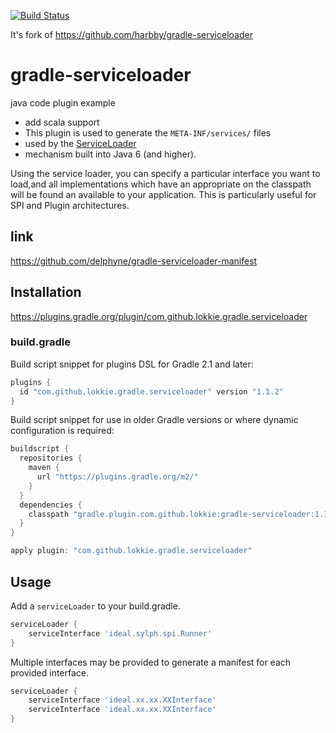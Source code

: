 [![Build Status](https://travis-ci.org/lokkie/gradle-serviceloader.svg?branch=master)](https://travis-ci.org/lokkie/gradle-serviceloader)

It's fork of https://github.com/harbby/gradle-serviceloader

# gradle-serviceloader
java code  plugin example

+ add scala support
+ This plugin is used to generate the ```META-INF/services/``` files 
+ used by the [ServiceLoader](https://docs.oracle.com/javase/8/docs/api/java/util/ServiceLoader.html)
+ mechanism built into Java 6 (and higher). 

Using the service loader, you can specify a particular interface you want to load,and all implementations
which have an appropriate on the classpath will be found an available to your application.  This is particularly useful for SPI and Plugin
architectures.

## link
https://github.com/delphyne/gradle-serviceloader-manifest

## Installation

https://plugins.gradle.org/plugin/com.github.lokkie.gradle.serviceloader

### build.gradle
Build script snippet for plugins DSL for Gradle 2.1 and later:
```groovy
plugins {
  id "com.github.lokkie.gradle.serviceloader" version "1.1.2"
}
```
Build script snippet for use in older Gradle versions or where dynamic configuration is required:
```groovy
buildscript {
  repositories {
    maven {
      url "https://plugins.gradle.org/m2/"
    }
  }
  dependencies {
    classpath "gradle.plugin.com.github.lokkie:gradle-serviceloader:1.1.2"
  }
}

apply plugin: "com.github.lokkie.gradle.serviceloader"
```

## Usage

Add a `serviceLoader` to your build.gradle.

```groovy
serviceLoader {
    serviceInterface 'ideal.sylph.spi.Runner'
}
```

Multiple interfaces may be provided to generate a manifest for each provided interface.

```groovy
serviceLoader {
    serviceInterface 'ideal.xx.xx.XXInterface'
    serviceInterface 'ideal.xx.xx.XXInterface'
}
```